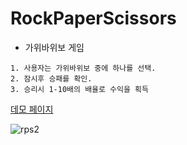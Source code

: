 # RockPaperScissors
- 가위바위보 게임
```
1. 사용자는 가위바위보 중에 하나를 선택.
2. 잠시후 승패를 확인.
3. 승리시 1-10배의 배율로 수익을 획득
```
[데모 페이지](http://asset.moss.land/RockPaperScissors/index.html)


![rps2](https://user-images.githubusercontent.com/13128375/180912311-f85e91db-c50d-4329-acb6-7162b14a0daa.gif)
